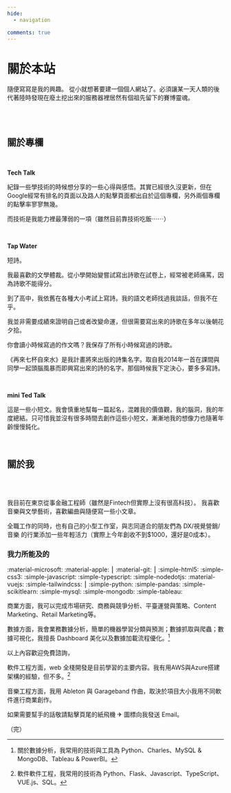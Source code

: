 ```yaml
---
hide:
  - navigation

comments: true
---
```



# 關於本站

隨便寫寫是我的興趣。
從小就想著要建一個個人網站了。必須讓某一天人類的後代著陸時發現在廢土挖出來的服務器裡居然有個祖先留下的賽博靈魂。

<br>
<br>

## 關於專欄

<br>

**Tech Talk**

紀錄一些學技術的時候想分享的一些心得與感悟。其實已經很久沒更新，但在Google經常有排名的頁面以及路人的點擊頁面都出自於這個專欄，另外兩個專欄的點擊率寥寥無幾。

而技術是我能力裡最薄弱的一項（雖然目前靠技術吃飯⋯⋯）

<br>

**Tap Water**

短詩。

我最喜歡的文學體裁。從小學開始變嘗試寫出詩歌在試卷上，經常被老師痛罵，因為詩歌不能得分。

到了高中，我依舊在各種大小考試上寫詩。我的語文老師找過我談話，但我不在乎。

我並非需要成績來證明自己或者改變命運，但很需要寫出來的詩歌在多年以後朝花夕拾。

你會讀小時候寫過的作文嗎？我保存了所有小時候寫過的詩歌。

《再來七杯自來水》是我計畫將來出版的詩集名字。取自我2014年一首在課間與同學一起頭腦風暴而即興寫出來的詩的名字。那個時候我下定決心，要多多寫詩。

<br>

**mini Ted Talk**

這是一些小短文。我會慎重地幫每一篇起名，混雜我的價值觀，我的腦洞，我的年度總結。只可惜我並沒有很多時間去創作這些小短文，漸漸地我的想像力也隨著年齡慢慢鈍化。

<br>

## 關於我

<br>


<br>

我目前在東京從事金融工程師（雖然是Fintech但實際上沒有很高科技）。
我喜歡音樂與文學藝術，喜歡編曲與隨便寫一些小文章。

全職工作的同時，也有自己的小型工作室，與志同道合的朋友們為 DX/視覺營銷/音樂 的行業添加一些年輕活力（實際上今年創收不到$1000，還好是0成本）。

### 我力所能及的

:material-microsoft:
:material-apple:
⎮
:material-git:
⎮
:simple-html5:
:simple-css3:
:simple-javascript:
:simple-typescript:
:simple-nodedotjs:
:material-vuejs:
:simple-tailwindcss:
⎮
:simple-python:
:simple-pandas:
:simple-scikitlearn:
:simple-mysql:
:simple-mongodb:
:simple-tableau:


商業方面，我可以完成市場研究、商務與競爭分析、平臺運營與策略、Content Marketing、Retail Marketing等。

數據方面，我會業務數據分析，簡單的機器學習分類與預測；數據抓取與爬蟲；數據可視化，我擅長 Dashboard 美化以及數據加載流程優化。[^1]

以上內容歡迎免費諮詢，

[^1]: 關於數據分析，我常用的技術與工具為 Python、Charles、MySQL & MongoDB、Tableau & PowerBI。

軟件工程方面，web 全棧開發是目前學習的主要内容。我有用AWS與Azure搭建架構的經驗，但不多。[^2]

[^2]: 軟件軟件工程，我常用的技術為 Python、Flask、Javascript、TypeScript、VUE.js、SQL。

音樂工程方面，我用 Ableton 與 Garageband 作曲，取決於項目大小我用不同軟件進行商業創作。

如果需要幫手的話敬請點擊頁尾的紙飛機 ✈ 圖標向我發送 Email。





（完）


